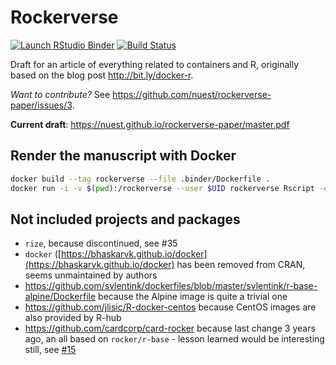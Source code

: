 # Rockerverse

<!-- badges: start -->
[![Launch RStudio Binder](http://mybinder.org/badge_logo.svg)](https://mybinder.org/v2/gh/nuest/rockerverse-paper/master?urlpath=rstudio)
[![Build Status](https://travis-ci.org/nuest/rockerverse-paper.svg?branch=master)](https://travis-ci.org/nuest/rockerverse-paper)
<!-- badges: end -->

Draft for an article of everything related to containers and R, originally based on the blog post http://bit.ly/docker-r.

_Want to contribute?_ See https://github.com/nuest/rockerverse-paper/issues/3.

**Current draft**: https://nuest.github.io/rockerverse-paper/master.pdf

## Render the manuscript with Docker

```bash
docker build --tag rockerverse --file .binder/Dockerfile .
docker run -i -v $(pwd):/rockerverse --user $UID rockerverse Rscript -e 'setwd("/rockerverse"); rmarkdown::render("manuscript.Rmd")'
```

## Not included projects and packages

- `rize`, because discontinued, see #35
- `docker` ([https://bhaskarvk.github.io/docker](https://bhaskarvk.github.io/docker) has been removed from CRAN, seems unmaintained by authors
- https://github.com/svlentink/dockerfiles/blob/master/svlentink/r-base-alpine/Dockerfile because the Alpine image is quite a trivial one
- https://github.com/jlisic/R-docker-centos because CentOS images are also provided by R-hub
- https://github.com/cardcorp/card-rocker because last change 3 years ago, an all based on `rocker/r-base` - lesson learned would be interesting still, see [#15](https://github.com/nuest/rockerverse-paper/issues/15)
